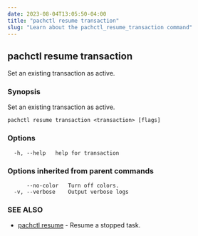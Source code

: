 ```yaml
---
date: 2023-08-04T13:05:50-04:00
title: "pachctl resume transaction"
slug: "Learn about the pachctl_resume_transaction command"
---
```


## pachctl resume transaction

Set an existing transaction as active.

### Synopsis

Set an existing transaction as active.

```
pachctl resume transaction <transaction> [flags]
```

### Options

```
  -h, --help   help for transaction
```

### Options inherited from parent commands

```
      --no-color   Turn off colors.
  -v, --verbose    Output verbose logs
```

### SEE ALSO

* [pachctl resume](/commands/pachctl_resume/)	 - Resume a stopped task.

